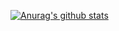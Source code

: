  [![Anurag's github stats](https://github-readme-stats.vercel.app/api?username=morrie-kim)](https://github.com/anuraghazra/github-readme-stats)
